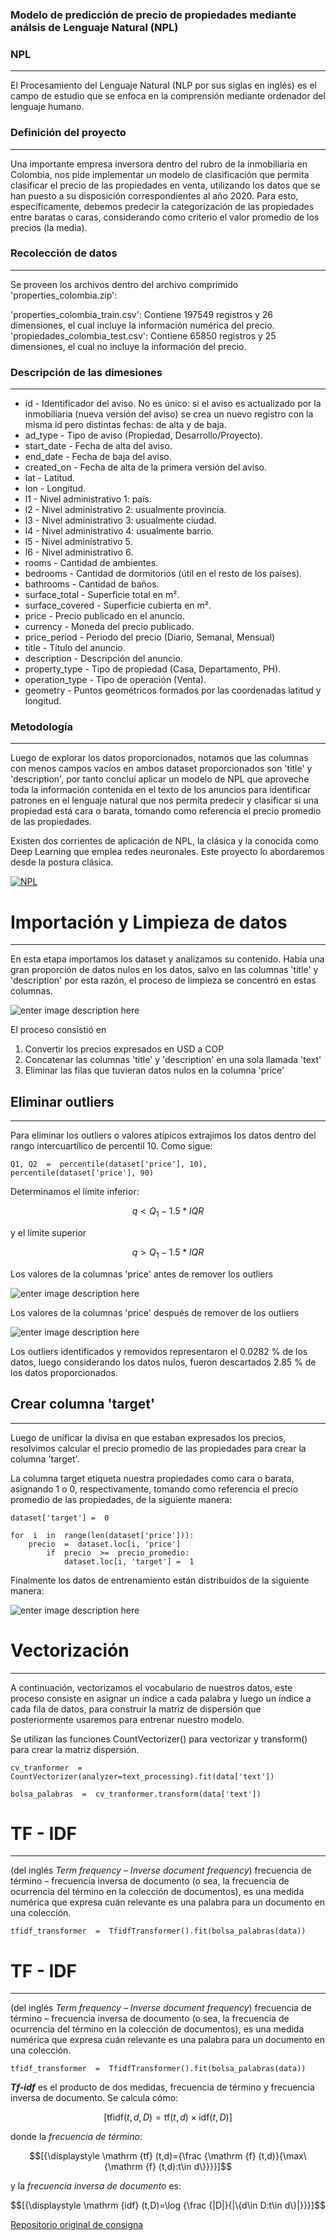 ### Modelo de predicción de precio de propiedades mediante análsis de Lenguaje Natural (NPL)

### NPL 
___
El Procesamiento del Lenguaje Natural (NLP por sus siglas en inglés) es el campo de estudio que se enfoca en la comprensión mediante ordenador del lenguaje humano. 

### Definición del proyecto
___
Una importante empresa inversora dentro del rubro de la inmobiliaria en Colombia, nos pide implementar un modelo de clasificación que permita clasificar el precio de las propiedades en venta, utilizando los datos que se han puesto a su disposición correspondientes al año 2020. ​Para esto, específicamente, debemos predecir la categorización de las propiedades entre baratas o caras, considerando como criterio el valor promedio de los precios (la media).​

### Recolección de datos 
___
Se proveen los archivos dentro del archivo comprimido 'properties_colombia.zip':

'properties_colombia_train.csv': Contiene 197549 registros y 26 dimensiones, el cual incluye la información numérica del precio.
'propiedades_colombia_test.csv': Contiene 65850 registros y 25 dimensiones, el cual no incluye la información del precio.

### Descripción de las dimesiones
___
- id - Identificador del aviso. No es único: si el aviso es actualizado por la inmobiliaria (nueva versión del aviso) se crea un nuevo registro con la misma id pero distintas fechas: de alta y de baja.
- ad_type - Tipo de aviso (Propiedad, Desarrollo/Proyecto).
- start_date - Fecha de alta del aviso.
- end_date - Fecha de baja del aviso.
- created_on - Fecha de alta de la primera versión del aviso.
- lat - Latitud.
- lon - Longitud.
- l1 - Nivel administrativo 1: país.
- l2 - Nivel administrativo 2: usualmente provincia.
- l3 - Nivel administrativo 3: usualmente ciudad.
- l4 - Nivel administrativo 4: usualmente barrio.
- l5 - Nivel administrativo 5.
- l6 - Nivel administrativo 6.
- rooms - Cantidad de ambientes.
- bedrooms - Cantidad de dormitorios (útil en el resto de los países).
- bathrooms - Cantidad de baños.
- surface_total - Superficie total en m².
- surface_covered - Superficie cubierta en m².
- price - Precio publicado en el anuncio.
- currency - Moneda del precio publicado.
- price_period - Periodo del precio (Diario, Semanal, Mensual)
- title - Título del anuncio.
- description - Descripción del anuncio.
- property_type - Tipo de propiedad (Casa, Departamento, PH).
- operation_type - Tipo de operación (Venta).
- geometry - Puntos geométricos formados por las coordenadas latitud y longitud.

### Metodología
____
Luego de explorar los datos proporcionados, notamos que las columnas con menos campos vacíos en ambos dataset proporcionados son 'title' y 'description', por tanto concluí aplicar un modelo de NPL que aproveche toda la información contenida en el texto de los anuncios para identificar patrones en el lenguaje natural que nos permita predecir y clasificar si una propiedad está cara o barata, tomando como referencia el precio promedio de las propiedades. 

Existen dos corrientes de aplicación de NPL, la clásica y la conocida como Deep Learning que emplea redes neuronales. Este proyecto lo abordaremos desde la postura clásica. 

[![NPL](https://www.xenonstack.com/hs-fs/hubfs/deep-learning-nlp-applications.png?width=1280&name=deep-learning-nlp-applications.png "NPL")](https://www.xenonstack.com/hs-fs/hubfs/deep-learning-nlp-applications.png?width=1280&name=deep-learning-nlp-applications.png "NPL")

# Importación y Limpieza de datos
___
En esta etapa importamos los dataset y analizamos su contenido. Había una gran proporción de datos nulos en los datos, salvo en las columnas 'title' y 'description' por esta razón, el proceso de limpieza se concentró en estas columnas. 

![enter image description here](https://github.com/LilaAlvesDC/P2-Prediccion-Precio-Casas-Machine-Learning/blob/main/_str/datos_nulos_train.JPG)

El proceso consistió en 
1. Convertir los precios expresados en USD a COP
2. Concatenar las columnas 'title' y 'description' en una sola llamada 'text'
3. Eliminar las filas que tuvieran datos nulos en la columna 'price'

## Eliminar outliers 
___
Para eliminar los outliers o valores atípicos extrajimos los datos dentro del rango intercuartílico de percentil 10. Como sigue: 

    Q1, Q2  =  percentile(dataset['price'], 10), percentile(dataset['price'], 90)

Determinamos el límite inferior: 

$$ q \lt  Q_1  -  1.5 * IQR $$

y el límite superior

$$ q \gt  Q_1  -  1.5 * IQR $$

Los valores de la columnas 'price' antes de remover los outliers 

![enter image description here](https://github.com/LilaAlvesDC/P2-Prediccion-Precio-Casas-Machine-Learning/blob/main/_str/Con_outliers.png?raw=true)

Los valores de la columnas 'price' después de remover de los outliers 

![enter image description here](https://github.com/LilaAlvesDC/P2-Prediccion-Precio-Casas-Machine-Learning/blob/main/_str/Sin_outliers.png?raw=true)

Los outliers identificados y removidos representaron el 0.0282 % de los datos, luego considerando los datos nulos, fueron descartados 2.85 % de los datos proporcionados. 


## Crear columna 'target'
___
Luego de unificar la divisa en que estaban expresados los precios, resolvimos calcular el precio promedio de las propiedades para crear la columna 'target'. 

La columna target etiqueta nuestra propiedades como cara o barata, asignando 1 o 0, respectivamente, tomando como referencia el precio promedio de las propiedades, de la siguiente manera:  

    dataset['target'] =  0
    
    for  i  in  range(len(dataset['price'])):
	    precio  =  dataset.loc[i, 'price']
		    if  precio  >=  precio_promedio:
			    dataset.loc[i, 'target'] =  1

Finalmente los datos de entrenamiento están distribuídos de la siguiente manera: 

![enter image description here](https://github.com/LilaAlvesDC/P2-Prediccion-Precio-Casas-Machine-Learning/blob/main/_str/Distribuci%C3%B3n%20de%20los%20datos%20.png?raw=true)

# Vectorización 
___
A continuación, vectorizamos el vocabulario de nuestros datos, este proceso consiste en asignar un índice a cada palabra y luego un índice a cada fila de datos, para construir la matriz de dispersión que posteriormente usaremos para entrenar nuestro modelo. 

Se utilizan las funciones CountVectorizer() para vectorizar y transform() para crear la matriz dispersión. 

    cv_tranformer  =  CountVectorizer(analyzer=text_processing).fit(data['text'])

    bolsa_palabras  =  cv_tranformer.transform(data['text'])
 
# TF - IDF 
---
(del inglés _Term frequency – Inverse document frequency_) frecuencia de término – frecuencia inversa de documento (o sea, la frecuencia de ocurrencia del término en la colección de documentos), es una medida numérica que expresa cuán relevante es una palabra para un documento en una colección.

    tfidf_transformer  =  TfidfTransformer().fit(bolsa_palabras(data))

# TF - IDF 
---
(del inglés _Term frequency – Inverse document frequency_) frecuencia de término – frecuencia inversa de documento (o sea, la frecuencia de ocurrencia del término en la colección de documentos), es una medida numérica que expresa cuán relevante es una palabra para un documento en una colección.

    tfidf_transformer  =  TfidfTransformer().fit(bolsa_palabras(data))

***Tf-idf*** es el producto de dos medidas, frecuencia de término y frecuencia inversa de documento. Se calcula cómo: 

$$[{\displaystyle \mathrm {tfidf} (t,d,D)=\mathrm {tf} (t,d)\times \mathrm {idf} (t,D)}]$$

donde la *frecuencia de término*:

$$[{\displaystyle \mathrm {tf} (t,d)={\frac {\mathrm {f} (t,d)}{\max\{\mathrm {f} (t,d):t\in d\}}}}]$$

y la *frecuencia inversa de documento* es:

$$[{\displaystyle \mathrm {idf} (t,D)=\log {\frac {|D|}{|\{d\in D:t\in d\}|}}}]$$


[Repositorio original de consigna](https://github.com/soyHenry/Datathon "Repositorio de consigna")

